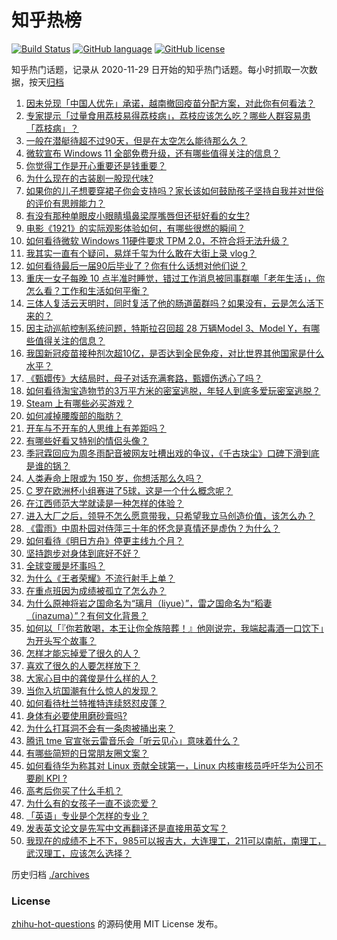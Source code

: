 # 知乎热榜
[![Build Status](https://github.com/ToWeLong/zhihu-hot-questions/workflows/CI/badge.svg)](https://github.com/ToWeLong/zhihu-hot-questions/actions)
[![GitHub language](https://img.shields.io/badge/language-golang-orange.svg)](https://golang.org/)
[![GitHub license](https://img.shields.io/github/license/ToWeLong/zhihu-hot-questions)](https://github.com/ToWeLong/zhihu-hot-questions/blob/main/LICENSE)

知乎热门话题，记录从 2020-11-29 日开始的知乎热门话题。每小时抓取一次数据，按天[归档](./archives)

<!-- BEGIN -->

1. [因未兑现「中国人优先」承诺，越南撤回疫苗分配方案，对此你有何看法？](https://www.zhihu.com/question/467422127)
1. [专家提示「过量食用荔枝易得荔枝病」，荔枝应该怎么吃？哪些人群容易患「荔枝病」？](https://www.zhihu.com/question/466303304)
1. [一般在潜艇待超不过90天，但是在太空怎么能待那么久？](https://www.zhihu.com/question/465762854)
1. [微软宣布 Windows 11 全部免费升级，还有哪些值得关注的信息？](https://www.zhihu.com/question/467249610)
1. [你觉得工作是开心重要还是钱重要？](https://www.zhihu.com/question/390664129)
1. [为什么现在的古装剧一股现代味?](https://www.zhihu.com/question/459603184)
1. [如果你的儿子想要穿裙子你会支持吗？家长该如何鼓励孩子坚持自我并对世俗的评价有思辨能力？](https://www.zhihu.com/question/467775786)
1. [有没有那种单眼皮小眼睛塌鼻梁厚嘴唇但还挺好看的女生?](https://www.zhihu.com/question/312374216)
1. [电影《1921》的实际观影体验如何，有哪些很燃的瞬间？](https://www.zhihu.com/question/467463563)
1. [如何看待微软 Windows 11硬件要求 TPM 2.0，不符合将无法升级？](https://www.zhihu.com/question/467282354)
1. [我其实一直有个疑问，易烊千玺为什么敢在大街上录 vlog？](https://www.zhihu.com/question/464875636)
1. [如何看待最后一届90后毕业了？你有什么话想对他们说？](https://www.zhihu.com/question/467748410)
1. [重庆一女子每晚 10 点半准时睡觉，错过工作消息被同事群嘲「老年生活」，你怎么看？工作和生活如何平衡？](https://www.zhihu.com/question/467374229)
1. [三体人复活云天明时，同时复活了他的肠道菌群吗？如果没有，云是怎么活下来的？](https://www.zhihu.com/question/466947516)
1. [因主动巡航控制系统问题，特斯拉召回超 28 万辆Model 3、Model Y，有哪些值得关注的信息？](https://www.zhihu.com/question/467798045)
1. [我国新冠疫苗接种剂次超10亿，是否达到全民免疫，对比世界其他国家是什么水平？](https://www.zhihu.com/question/466845525)
1. [《甄嬛传》大结局时，母子对话充满套路，甄嬛伤透心了吗？](https://www.zhihu.com/question/404317643)
1. [如何看待淘宝造物节的3万平方米的密室逃脱，年轻人到底多爱玩密室逃脱？](https://www.zhihu.com/question/467428380)
1. [Steam 上有哪些必买游戏？](https://www.zhihu.com/question/35296900)
1. [如何减掉腰腹部的脂肪？](https://www.zhihu.com/question/33277243)
1. [开车与不开车的人思维上有差距吗？](https://www.zhihu.com/question/466319507)
1. [有哪些好看又特别的情侣头像？](https://www.zhihu.com/question/361074548)
1. [季冠霖回应为周冬雨配音被网友吐槽出戏的争议，《千古玦尘》口碑下滑到底是谁的锅？](https://www.zhihu.com/question/467423413)
1. [人类寿命上限或为 150 岁，你想活那么久吗？](https://www.zhihu.com/question/466968884)
1. [C 罗在欧洲杯小组赛进了5球，这是一个什么概念呢？](https://www.zhihu.com/question/467069907)
1. [在江西师范大学就读是一种怎样的体验？](https://www.zhihu.com/question/30063954)
1. [进入大厂之后，领导不怎么愿意带我，只希望我立马创造价值，该怎么办？](https://www.zhihu.com/question/466550532)
1. [《雷雨》中周朴园对侍萍三十年的怀念是真情还是虚伪？为什么？](https://www.zhihu.com/question/380155608)
1. [如何看待《明日方舟》停更主线九个月？](https://www.zhihu.com/question/467117827)
1. [坚持跑步对身体到底好不好？](https://www.zhihu.com/question/461618978)
1. [全球变暖是坏事吗？](https://www.zhihu.com/question/290575660)
1. [为什么《王者荣耀》不流行射手上单？](https://www.zhihu.com/question/460375616)
1. [在重点班因为成绩被孤立了怎么办？](https://www.zhihu.com/question/466006319)
1. [为什么原神将岩之国命名为“璃月（liyue）”，雷之国命名为“稻妻（inazuma）”？有何文化背景？](https://www.zhihu.com/question/466559443)
1. [如何以「『你若敢喝，本王让你全族陪葬！』他刚说完，我端起毒酒一口饮下」为开头写个故事？](https://www.zhihu.com/question/454829891)
1. [怎样才能忘掉爱了很久的人？](https://www.zhihu.com/question/467203644)
1. [喜欢了很久的人要怎样放下？](https://www.zhihu.com/question/466673440)
1. [大家心目中的龚俊是什么样的人？](https://www.zhihu.com/question/458323951)
1. [当你入坑国潮有什么惊人的发现？](https://www.zhihu.com/question/463164713)
1. [如何看待杜兰特推特连续怒怼皮蓬？](https://www.zhihu.com/question/467372857)
1. [身体有必要使用磨砂膏吗?](https://www.zhihu.com/question/370555819)
1. [为什么打耳洞不会有一条肉被捅出来？](https://www.zhihu.com/question/304771389)
1. [腾讯 tme 官宣张云雷音乐会「听云见心」意味着什么？](https://www.zhihu.com/question/467549652)
1. [有哪些简短的日常朋友圈文案？](https://www.zhihu.com/question/458919267)
1. [如何看待华为称其对 Linux 贡献全球第一，Linux 内核审核员呼吁华为公司不要刷 KPI ?](https://www.zhihu.com/question/466395247)
1. [高考后你买了什么手机？](https://www.zhihu.com/question/462807540)
1. [为什么有的女孩子一直不谈恋爱？](https://www.zhihu.com/question/462067413)
1. [「英语」专业是个怎样的专业？](https://www.zhihu.com/question/324788213)
1. [发表英文论文是先写中文再翻译还是直接用英文写？](https://www.zhihu.com/question/26203641)
1. [我现在的成绩不上不下，985可以报吉大，大连理工，211可以南航，南理工，武汉理工，应该怎么选择？](https://www.zhihu.com/question/408865252)

<!-- END -->

历史归档 [./archives](./archives)


### License
[zhihu-hot-questions](https://github.com/towelong/zhihu-hot-questions) 的源码使用 MIT License 发布。